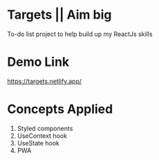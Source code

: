 # Targets || Aim big

To-do list project to help build up my ReactJs skills

# Demo Link

https://targets.netlify.app/

# Concepts Applied

1. Styled components
2. UseContext hook
3. UseState hook
4. PWA
